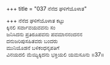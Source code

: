+++
title = "037 ನೆನೆದ ಘಳಿಗೆಯೊಳಾತ"

+++
ನೆನೆದ ಘಳಿಗೆಯೊಳಾತ ಕಟ್ಟು  
ಕ್ಕಿನಲಿ ಸರ್ವಾವಯವವನು ಸಂ  
ಜನಿಸಿದನು ಪ್ರತಿರೂಪವನು ಪವಮಾನನಂದನನ  
ದನುಜರಿಪುಸಹಿತವರು ಬಂದರು  
ಮುನಿಯೊಡನೆ ಬಳಿಕಂಧನೃಪತಿಗೆ  
ವಿನಯದಲಿ ಮೆಯ್ಯಿಕ್ಕಿದನು ಭಕ್ತಿಯಲಿ ಯಮಸೂನು     ॥37॥